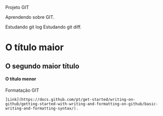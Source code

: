 Projeto GIT

Aprendendo sobre GIT.

Estudando git log
Estudando git diff.


# O título maior
## O segundo maior título
#### O título menor

Formatação GIT

    [Link](https://docs.github.com/pt/get-started/writing-on-github/getting-started-with-writing-and-formatting-on-github/basic-writing-and-formatting-syntax/).


